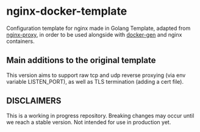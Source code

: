 # nginx-docker-template

Configuration template for nginx made in Golang Template,
adapted from [nginx-proxy](https://hub.docker.com/r/jwilder/nginx-proxy),
in order to be used alongside with [docker-gen](https://hub.docker.com/r/nginxproxy/docker-gen) and nginx containers.

## Main additions to the original template
This version aims to support raw tcp and udp reverse proxying (via env variable LISTEN_PORT),
as well as TLS termination (adding a cert file). 

## DISCLAIMERS
This is a working in progress repository. 
Breaking changes may occur until we reach a stable version.
Not intended for use in production yet. 

